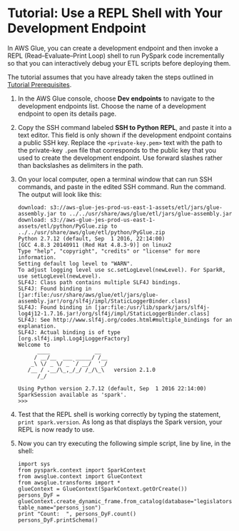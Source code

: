 # Tutorial: Use a REPL Shell with Your Development Endpoint<a name="dev-endpoint-tutorial-repl"></a>

 In AWS Glue, you can create a development endpoint and then invoke a REPL \(Read–Evaluate–Print Loop\) shell to run PySpark code incrementally so that you can interactively debug your ETL scripts before deploying them\.

The tutorial assumes that you have already taken the steps outlined in [Tutorial Prerequisites](dev-endpoint-tutorial-prerequisites.md)\.

1. In the AWS Glue console, choose **Dev endpoints** to navigate to the development endpoints list\. Choose the name of a development endpoint to open its details page\.

1. Copy the SSH command labeled **SSH to Python REPL**, and paste it into a text editor\. This field is only shown if the development endpoint contains a public SSH key\. Replace the `<private-key.pem>` text with the path to the private\-key `.pem` file that corresponds to the public key that you used to create the development endpoint\. Use forward slashes rather than backslashes as delimiters in the path\.

1. On your local computer, open a terminal window that can run SSH commands, and paste in the edited SSH command\. Run the command\. The output will look like this:

   ```
   download: s3://aws-glue-jes-prod-us-east-1-assets/etl/jars/glue-assembly.jar to ../../usr/share/aws/glue/etl/jars/glue-assembly.jar
   download: s3://aws-glue-jes-prod-us-east-1-assets/etl/python/PyGlue.zip to ../../usr/share/aws/glue/etl/python/PyGlue.zip
   Python 2.7.12 (default, Sep  1 2016, 22:14:00)
   [GCC 4.8.3 20140911 (Red Hat 4.8.3-9)] on linux2
   Type "help", "copyright", "credits" or "license" for more information.
   Setting default log level to "WARN".
   To adjust logging level use sc.setLogLevel(newLevel). For SparkR, use setLogLevel(newLevel).
   SLF4J: Class path contains multiple SLF4J bindings.
   SLF4J: Found binding in [jar:file:/usr/share/aws/glue/etl/jars/glue-assembly.jar!/org/slf4j/impl/StaticLoggerBinder.class]
   SLF4J: Found binding in [jar:file:/usr/lib/spark/jars/slf4j-log4j12-1.7.16.jar!/org/slf4j/impl/StaticLoggerBinder.class]
   SLF4J: See http://www.slf4j.org/codes.html#multiple_bindings for an explanation.
   SLF4J: Actual binding is of type [org.slf4j.impl.Log4jLoggerFactory]
   Welcome to
         ____              __
        / __/__  ___ _____/ /__
       _\ \/ _ \/ _ `/ __/  '_/
      /__ / .__/\_,_/_/ /_/\_\   version 2.1.0
         /_/
   
   Using Python version 2.7.12 (default, Sep  1 2016 22:14:00)
   SparkSession available as 'spark'.
   >>>
   ```

1. Test that the REPL shell is working correctly by typing the statement, `print spark.version`\. As long as that displays the Spark version, your REPL is now ready to use\.

1. Now you can try executing the following simple script, line by line, in the shell:

   ```
   import sys
   from pyspark.context import SparkContext
   from awsglue.context import GlueContext
   from awsglue.transforms import *
   glueContext = GlueContext(SparkContext.getOrCreate())
   persons_DyF = glueContext.create_dynamic_frame.from_catalog(database="legislators", table_name="persons_json")
   print "Count:  ", persons_DyF.count()
   persons_DyF.printSchema()
   ```